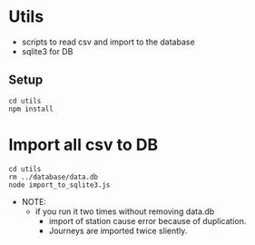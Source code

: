 # Utils
* scripts to read csv and import to the database
* sqlite3 for DB

## Setup
```
cd utils
npm install
```

# Import all csv to DB
```
cd utils
rm ../database/data.db
node import_to_sqlite3.js
```
* NOTE:
  * if you run it two times without removing data.db
    * import of station cause error because of duplication.
    * Journeys are imported twice sliently.

